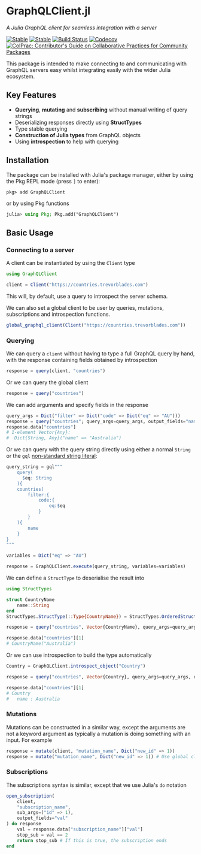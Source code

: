 # GraphQLClient.jl

*A Julia GraphQL client for seamless integration with a server*

[![Stable](https://img.shields.io/badge/docs-stable-blue.svg)](https://deloittedigitalapac.github.io/GraphQLClient.jl/stable)
[![Stable](https://img.shields.io/badge/docs-dev-blue.svg)](https://deloittedigitalapac.github.io/GraphQLClient.jl/dev)
[![Build Status](https://github.com/DeloitteDigitalAPAC/GraphQLClient.jl/workflows/CI/badge.svg?branch=main)](https://github.com/DeloitteDigitalAPAC/GraphQLClient.jl/actions?query=workflow%3ACI+branch%3Amain)
[![Codecov](https://codecov.io/gh/DeloitteDigitalAPAC/GraphQLClient.jl/branch/main/graph/badge.svg)](https://codecov.io/gh/DeloitteDigitalAPAC/GraphQLClient.jl)
[![ColPrac: Contributor's Guide on Collaborative Practices for Community Packages](https://img.shields.io/badge/ColPrac-Contributor's%20Guide-blueviolet)](https://github.com/SciML/ColPrac)

This package is intended to make connecting to and communicating with GraphQL servers easy whilst integrating easily with the wider Julia ecosystem.

## Key Features

- **Querying**, **mutating** and **subscribing** without manual writing of query strings
- Deserializing responses directly using **StructTypes**
- Type stable querying
- **Construction of Julia types** from GraphQL objects
- Using **introspection** to help with querying

## Installation

The package can be installed with Julia's package manager,
either by using the Pkg REPL mode (press `]` to enter):
```
pkg> add GraphQLClient
```
or by using Pkg functions
```julia
julia> using Pkg; Pkg.add("GraphQLClient")
```

## Basic Usage

### Connecting to a server

A client can be instantiated by using the `Client` type

```julia
using GraphQLClient

client = Client("https://countries.trevorblades.com")
```

This will, by default, use a query to introspect the server schema.

We can also set a global client to be user by queries, mutations, subscriptions and introspection functions.

```julia
global_graphql_client(Client("https://countries.trevorblades.com"))
```

### Querying

We can query a `client` without having to type a full GraphQL query by hand, with the response containing fields obtained by introspection

```julia
response = query(client, "countries")
```

Or we can query the global client

```julia
response = query("countries")
```

We can add arguments and specify fields in the response

```julia
query_args = Dict("filter" => Dict("code" => Dict("eq" => "AU")))
response = query("countries"; query_args=query_args, output_fields="name");
response.data["countries"]
# 1-element Vector{Any}:
#  Dict{String, Any}("name" => "Australia")
```

Or we can query with the query string directly using either a normal `String` or the `gql` [non-standard string literal](https://docs.julialang.org/en/v1/manual/strings/#non-standard-string-literals):

```julia
query_string = gql"""
    query(
      $eq: String
    ){
    countries(
        filter:{
            code:{
                eq:$eq
            }
        }
    ){
        name
    }
}
"""

variables = Dict("eq" => "AU")

response = GraphQLClient.execute(query_string, variables=variables)
```


We can define a `StructType` to deserialise the result into

```julia
using StructTypes

struct CountryName
    name::String
end
StructTypes.StructType(::Type{CountryName}) = StructTypes.OrderedStruct()

response = query("countries", Vector{CountryName}, query_args=query_args, output_fields="name")

response.data["countries"][1]
# CountryName("Australia")
```

Or we can use introspection to build the type automatically

```julia
Country = GraphQLClient.introspect_object("Country")

response = query("countries", Vector{Country}, query_args=query_args, output_fields="name")

response.data["countries"][1]
# Country
#   name : Australia
```

### Mutations

Mutations can be constructed in a similar way, except the arguments are not a keyword argument as typically
a mutation is doing something with an input. For example

```julia
response = mutate(client, "mutation_name", Dict("new_id" => 1))
response = mutate("mutation_name", Dict("new_id" => 1)) # Use global client
```


### Subscriptions

The subscriptions syntax is similar, except that we use Julia's `do` notation

```julia
open_subscription(
    client,
    "subscription_name",
    sub_args=("id" => 1),
    output_fields="val"
) do response
    val = response.data["subscription_name"]["val"]
    stop_sub = val == 2
    return stop_sub # If this is true, the subscription ends
end
```